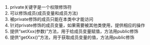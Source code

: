 1. private关键字是一个权限修饰符
2. 可以修饰成员(成员变量和成员方法)
3. 被private修饰的成员只能在本类中才能访问
4. 针对private修饰的成员变量，如果需要被其他类使用，提供相应的操作
5. 提供“setXxx(参数)”方法，用于给成员变量赋值，方法用public修饰
6. 提供“getXxx()”方法，用于获取成员变量的值，方法用public修饰